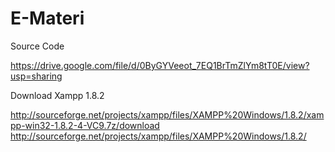 # E-Materi
Source Code

https://drive.google.com/file/d/0ByGYVeeot_7EQ1BrTmZlYm8tT0E/view?usp=sharing


Download Xampp 1.8.2


http://sourceforge.net/projects/xampp/files/XAMPP%20Windows/1.8.2/xampp-win32-1.8.2-4-VC9.7z/download
http://sourceforge.net/projects/xampp/files/XAMPP%20Windows/1.8.2/
